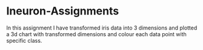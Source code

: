 # Ineuron-Assignments
In this assignment I have transformed iris data into 3 dimensions 
and plotted a 3d chart with transformed dimensions and colour each data 
point with specific class.
